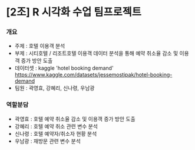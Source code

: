 # [2조] R 시각화 수업 팀프로젝트

### 개요
- 주제 : 호텔 이용객 분석
- 부제 : 시티호텔 / 리조트호텔 이용객 데이터 분석을 통해 예약 취소율 감소 및 이용객 증가 방안 도출
- 데이터셋 : kaggle 'hotel booking demand' <https://www.kaggle.com/datasets/jessemostipak/hotel-booking-demand>
- 팀원 : 곽영효, 강혜리, 신나령, 우남광

### 역할분담
* 곽영효 : 호텔 예약 취소율 감소 및 이용객 증가 방안 도출
* 강혜리 : 호텔 예약 취소 관련 변수 분석
* 신나령 : 호텔 예약자/취소자 현황 분석
* 우남광 : 재방문 관련 변수 분석
